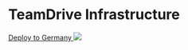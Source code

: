# TeamDrive Infrastructure

<a href="https://portal.azure.com/#create/Microsoft.Template/uri/https%3A%2F%2Fraw.githubusercontent.com%2Fchgeuer%2Ftd%2Fmaster%2FARM%2Flongterm.json" target="_blank">
Deploy to Germany
    <img src="http://azuredeploy.net/deploybutton.png"/>
</a>
